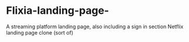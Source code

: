 # Flixia-landing-page-
A streaming platform landing page, also including a sign in section Netflix landing page clone (sort of)
